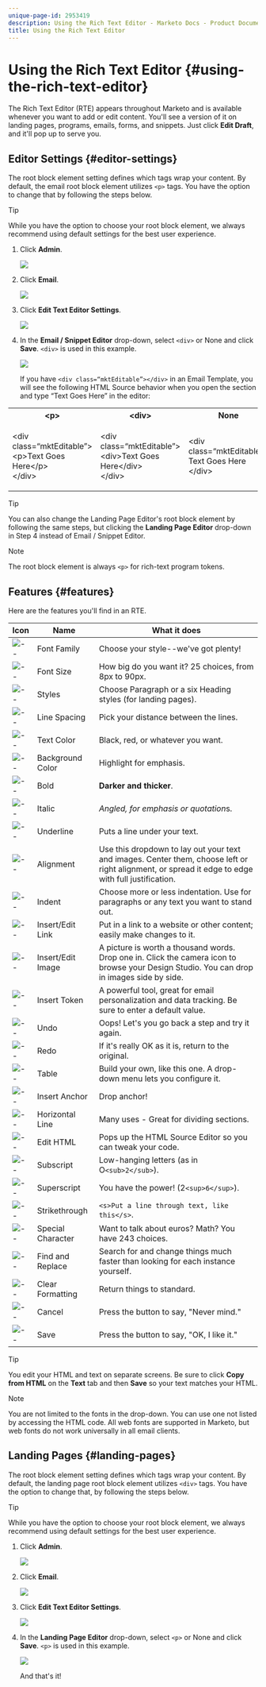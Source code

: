 ```yaml
---
unique-page-id: 2953419
description: Using the Rich Text Editor - Marketo Docs - Product Documentation
title: Using the Rich Text Editor
---
```


# Using the Rich Text Editor {#using-the-rich-text-editor}

The Rich Text Editor (RTE) appears throughout Marketo and is available whenever you want to add or edit content. You'll see a version of it on landing pages, programs, emails, forms, and snippets. Just click **Edit Draft**, and it'll pop up to serve you.

## Editor Settings {#editor-settings}

The root block element setting defines which tags wrap your content. By default, the email root block element utilizes `<p>` tags. You have the option to change that by following the steps below.

>[!TIP]
>
>While you have the option to choose your root block element, we always recommend using default settings for the best user experience.

1. Click **Admin**.

   ![](assets/one.png)

1. Click **Email**.

   ![](assets/two.png)

1. Click **Edit Text Editor Settings**.

   ![](assets/three.png)

1. In the **Email / Snippet Editor** drop-down, select `<div>` or None and click **Save**. `<div>` is used in this example.

   ![](assets/four.png)

   If you have `<div class=“mktEditable”></div>` in an Email Template, you will see the following HTML Source behavior when you open the section and type “Text Goes Here” in the editor:

<table> 
 <tbody> 
  <tr> 
   <th>&lt;p&gt;</th> 
   <th>&lt;div&gt;</th> 
   <th>None</th> 
  </tr> 
  <tr> 
   <td><p>&lt;div class=“mktEditable”&gt;<br>&lt;p&gt;Text Goes Here&lt;/p&gt;<br>&lt;/div&gt;</p></td> 
   <td><p>&lt;div class=“mktEditable”&gt;<br>&lt;div&gt;Text Goes Here&lt;/div&gt;<br>&lt;/div&gt;</p></td> 
   <td><p>&lt;div class=“mktEditable”&gt;<br>Text Goes Here<br>&lt;/div&gt;</p></td> 
  </tr> 
 </tbody> 
</table>

   >[!TIP]
   >
   >You can also change the Landing Page Editor's root block element by following the same steps, but clicking the **Landing Page Editor** drop-down in Step 4 instead of Email / Snippet Editor.

   >[!NOTE]
   >
   >The root block element is always `<p>` for rich-text program tokens.

## Features {#features}

Here are the features you'll find in an RTE.

| Icon |Name |What it does |
|---|---|---|
| ![--](assets/image2015-7-9-10-3a23-3a24.png)|Font Family |Choose your style--we've got plenty! |
| ![--](assets/image2015-7-9-10-3a22-3a11.png)|Font Size |How big do you want it? 25 choices, from 8px to 90px. |
| ![--](assets/image2015-7-9-10-3a59-3a4.png)|Styles |Choose Paragraph or a six Heading styles (for landing pages). |
| ![--](assets/image2015-7-9-10-3a20-3a1.png)|Line Spacing |Pick your distance between the lines. |
| ![--](assets/image2015-7-9-10-3a25-3a52.png)|Text Color |Black, red, or whatever you want. |
| ![--](assets/image2015-7-9-10-3a24-3a38.png)|Background Color |Highlight for emphasis. |
| ![--](assets/image2015-7-9-10-3a28-3a4.png)|Bold |**Darker and thicker**. |
| ![--](assets/image2015-7-9-10-3a29-3a1.png)|Italic |*Angled, for emphasis or quotation*s. |
| ![--](assets/image2015-7-9-10-3a30-3a56.png)|Underline |Puts a line under your text. |
| ![--](assets/image2015-7-9-10-3a31-3a57.png)|Alignment |Use this dropdown to lay out your text and images. Center them, choose left or right alignment, or spread it edge to edge with full justification. || ![--](assets/image2015-7-9-10-3a32-3a47.png)|List |Choose bullets or numbers from the dropdown. Bullets are good with lists and numbers with steps. |
| ![--](assets/image2015-7-9-10-3a38-3a0.png)|Indent |Choose more or less indentation. Use for paragraphs or any text you want to stand out. |
| ![--](assets/image2015-7-9-10-3a38-3a58.png)|Insert/Edit Link |Put in a link to a website or other content; easily make changes to it. |
| ![--](assets/image2015-7-9-10-3a39-3a42.png)|Insert/Edit Image |A picture is worth a thousand words. Drop one in. Click the camera icon to browse your Design Studio. You can drop in images side by side. |
| ![--](assets/image2015-7-9-10-3a40-3a36.png)|Insert Token |A powerful tool, great for email personalization and data tracking. Be sure to enter a default value. |
| ![--](assets/image2015-7-9-10-3a41-3a21.png)|Undo |Oops! Let's you go back a step and try it again. |
| ![--](assets/image2015-7-9-10-3a42-3a13.png)|Redo |If it's really OK as it is, return to the original. |
| ![--](assets/image2015-7-9-10-3a43-3a29.png)|Table |Build your own, like this one. A drop-down menu lets you configure it. |
| ![--](assets/image2015-7-9-10-3a45-3a1.png)|Insert Anchor |Drop anchor! |
| ![--](assets/image2015-7-9-10-3a45-3a48.png)|Horizontal Line |Many uses - Great for dividing sections. |
| ![--](assets/image2015-10-6-12-3a12-3a17.png)|Edit HTML |Pops up the HTML Source Editor so you can tweak your code. |
| ![--](assets/image2015-7-9-10-3a47-3a36.png)|Subscript |Low-hanging letters (as in O`<sub>2</sub>`). |
| ![--](assets/image2015-7-9-10-3a48-3a35.png)|Superscript |You have the power! (2`<sup>6</sup>`). |
| ![--](assets/image2015-7-9-10-3a49-3a31.png)|Strikethrough |`<s>Put a line through text, like this</s>`. |
| ![--](assets/image2015-7-9-10-3a50-3a11.png)|Special Character |Want to talk about euros? Math? You have 243 choices. |
| ![--](assets/image2015-7-9-10-3a52-3a26.png)|Find and Replace |Search for and change things much faster than looking for each instance yourself. |
| ![--](assets/image2015-7-9-10-3a53-3a37.png)|Clear Formatting |Return things to standard. |
| ![--](assets/image2015-7-9-10-3a55-3a2.png)|Cancel |Press the button to say, "Never mind." |
| ![--](assets/image2015-7-9-10-3a56-3a2.png)|Save |Press the button to say, "OK, I like it." |

>[!TIP]
>
>You edit your HTML and text on separate screens. Be sure to click **Copy from HTML** on the **Text** tab and then **Save** so your text matches your HTML.

>[!NOTE]
>
>You are not limited to the fonts in the drop-down. You can use one not listed by accessing the HTML code. All web fonts are supported in Marketo, but web fonts do not work universally in all email clients.

## Landing Pages {#landing-pages}

The root block element setting defines which tags wrap your content. By default, the landing page root block element utilizes `<div>` tags. You have the option to change that, by following the steps below.

>[!TIP]
>
>While you have the option to choose your root block element, we always recommend using default settings for the best user experience.

1. Click **Admin**.

   ![](assets/one.png)

1. Click **Email**.

   ![](assets/two.png)

1. Click **Edit Text Editor Settings**.

   ![](assets/three.png)

1. In the **Landing Page Editor** drop-down, select `<p>` or None and click **Save**. `<p>` is used in this example.

   ![](assets/five.png)

   And that's it!
